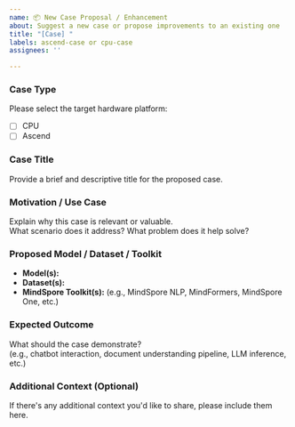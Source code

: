 ```yaml
---
name: 📦 New Case Proposal / Enhancement
about: Suggest a new case or propose improvements to an existing one
title: "[Case] "
labels: ascend-case or cpu-case
assignees: ''

---
```


### Case Type

Please select the target hardware platform:
- [ ] CPU
- [ ] Ascend

### Case Title

Provide a brief and descriptive title for the proposed case.

### Motivation / Use Case

Explain why this case is relevant or valuable.  
What scenario does it address? What problem does it help solve?

### Proposed Model / Dataset / Toolkit

- **Model(s):**  
- **Dataset(s):**  
- **MindSpore Toolkit(s):** (e.g., MindSpore NLP, MindFormers, MindSpore One, etc.)

### Expected Outcome

What should the case demonstrate?  
(e.g., chatbot interaction, document understanding pipeline, LLM inference, etc.)

### Additional Context (Optional)

If there's any additional context you'd like to share, please include them here.
